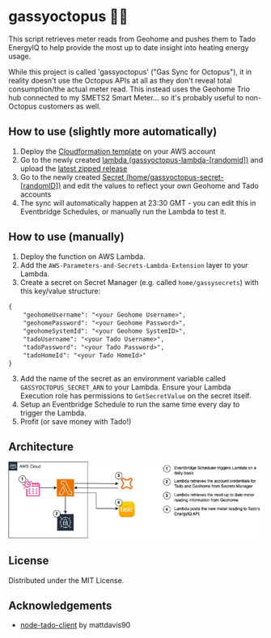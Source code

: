 # gassyoctopus 🐙💨

This script retrieves meter reads from Geohome and pushes them to Tado EnergyIQ to help provide the most up to date insight into heating energy usage.

While this project is called 'gassyoctopus' ("Gas Sync for Octopus"), it in reality doesn't use the Octopus APIs at all as they don't reveal total consumption/the actual meter read. This instead uses the Geohome Trio hub connected to my SMETS2 Smart Meter... so it's probably useful to non-Octopus customers as well.

## How to use (slightly more automatically)
1. Deploy the [Cloudformation template](cloudformation.yml) on your AWS account
2. Go to the newly created [lambda (gassyoctopus-lambda-[randomid])](https://console.aws.amazon.com/lambda/home#/functions) and upload the [latest zipped release](https://github.com/jsjohnstone/gassyoctopus/releases/download/latest/lambda_function.zip)
3. Go to the newly created [Secret (home/gassyoctopus-secret-[randomID])](https://console.aws.amazon.com/secretsmanager/listsecrets) and edit the values to reflect your own Geohome and Tado accounts
4. The sync will automatically happen at 23:30 GMT - you can edit this in Eventbridge Schedules, or manually run the Lambda to test it.

## How to use (manually)
1. Deploy the function on AWS Lambda.
2. Add the `AWS-Parameters-and-Secrets-Lambda-Extension` layer to your Lambda.
3. Create a secret on Secret Manager (e.g. called `home/gassysecrets`) with this key/value structure:
```
{    
    "geohomeUsername": "<your Geohome Username>",
    "geohomePassword": "<your Geohome Password>",
    "geohomeSystemId": "<your Geohome SystemID>",
    "tadoUsername": "<your Tado Username>",
    "tadoPassword": "<your Tado Password>",
    "tadoHomeId": "<your Tado HomeId>"
}
```
3. Add the name of the secret as an environment variable called `GASSYOCTOPUS_SECRET_ARN` to your Lambda. Ensure your Lambda Execution role has permissions to `GetSecretValue` on the secret itself.
4. Setup an Eventbridge Schedule to run the same time every day to trigger the Lambda.
5. Profit (or save money with Tado!)

## Architecture

![Architecture Diagram](assets/diagram.png)

## License
Distributed under the MIT License.

## Acknowledgements
- [node-tado-client](https://github.com/mattdavis90/node-tado-client) by mattdavis90
